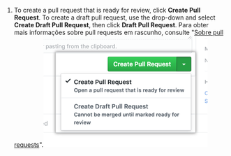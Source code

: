 1. To create a pull request that is ready for review, click **Create Pull Request**. To create a draft pull request, use the drop-down and select **Create Draft Pull Request**, then click **Draft Pull Request**. Para obter mais informações sobre pull requests em rascunho, consulte "[Sobre pull requests](/articles/about-pull-requests#draft-pull-requests)".![Create pull request button](/assets/images/help/pull_requests/pullrequest-send.png)
